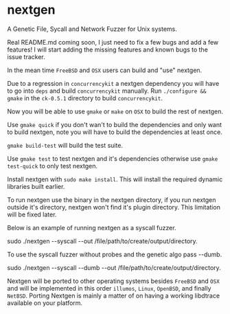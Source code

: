 # nextgen
A Genetic File, Sycall and Network Fuzzer for Unix systems.

Real README.md coming soon, I just need to fix a few bugs and add a few features!
I will start adding the missing features and known bugs to the issue tracker.

In the mean time `FreeBSD` and `OSX` users can build and "use" nextgen.

Due to a regression in `concurrencykit` a nextgen dependency you will have to go into `deps` and build `concurrencykit` manually. Run `./configure && gmake` in the `ck-0.5.1` directory to build `concurrencykit`.

Now you will be able to use `gmake` or `make` on `OSX` to build the rest of nextgen.

Use `gmake quick` if you don't wan't to build the dependencies and only want to build nextgen, note you will have to build the dependencies at least once.

`gmake build-test` will build the test suite.

Use `gmake test` to test nextgen and it's dependencies otherwise use `gmake test-quick` to only test nextgen.

Install nextgen with `sudo make install`. This will install the required dynamic libraries built earlier.

To run nextgen use the binary in the nextgen directory, if you run nextgen outside it's directory, nextgen won't find it's plugin directory. This limitation will be fixed later.

Below is an example of running nextgen as a syscall fuzzer.

sudo ./nextgen --syscall --out /file/path/to/create/output/directory.

To use the syscall fuzzer without probes and the genetic algo pass --dumb.

sudo ./nextgen --syscall --dumb --out /file/path/to/create/output/directory.

Nextgen will be ported to other operating systems besides `FreeBSD` and `OSX` and will be implemented in this order `illumos`, `Linux`, `OpenBSD`, and finally `NetBSD`. Porting Nextgen is mainly a matter of on having a working libdtrace available on your platform. 

